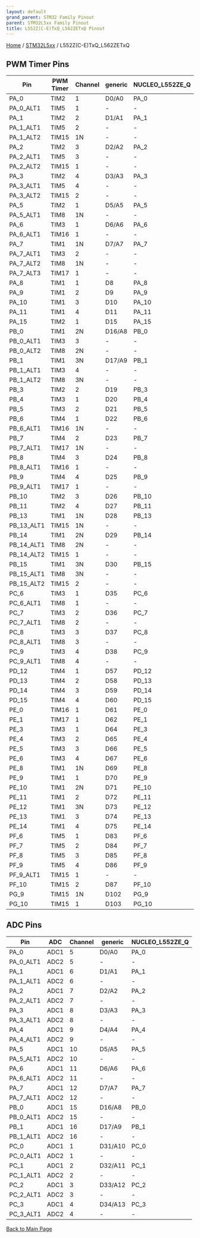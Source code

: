 ```yaml
---
layout: default
grand_parent: STM32 Family Pinout
parent: STM32L5xx Family Pinout
title: L552Z(C-E)TxQ_L562ZETxQ Pinout
---
```


[Home](../../index.md) / [STM32L5xx](../index.md) / L552Z(C-E)TxQ_L562ZETxQ

## PWM Timer Pins

| Pin | PWM Timer | Channel | generic | NUCLEO_L552ZE_Q |
| --- | --- | --- | --- | --- |
| PA_0 | TIM2 | 1 | D0/A0 | PA_0 |
| PA_0_ALT1 | TIM5 | 1 | - | - |
| PA_1 | TIM2 | 2 | D1/A1 | PA_1 |
| PA_1_ALT1 | TIM5 | 2 | - | - |
| PA_1_ALT2 | TIM15 | 1N | - | - |
| PA_2 | TIM2 | 3 | D2/A2 | PA_2 |
| PA_2_ALT1 | TIM5 | 3 | - | - |
| PA_2_ALT2 | TIM15 | 1 | - | - |
| PA_3 | TIM2 | 4 | D3/A3 | PA_3 |
| PA_3_ALT1 | TIM5 | 4 | - | - |
| PA_3_ALT2 | TIM15 | 2 | - | - |
| PA_5 | TIM2 | 1 | D5/A5 | PA_5 |
| PA_5_ALT1 | TIM8 | 1N | - | - |
| PA_6 | TIM3 | 1 | D6/A6 | PA_6 |
| PA_6_ALT1 | TIM16 | 1 | - | - |
| PA_7 | TIM1 | 1N | D7/A7 | PA_7 |
| PA_7_ALT1 | TIM3 | 2 | - | - |
| PA_7_ALT2 | TIM8 | 1N | - | - |
| PA_7_ALT3 | TIM17 | 1 | - | - |
| PA_8 | TIM1 | 1 | D8 | PA_8 |
| PA_9 | TIM1 | 2 | D9 | PA_9 |
| PA_10 | TIM1 | 3 | D10 | PA_10 |
| PA_11 | TIM1 | 4 | D11 | PA_11 |
| PA_15 | TIM2 | 1 | D15 | PA_15 |
| PB_0 | TIM1 | 2N | D16/A8 | PB_0 |
| PB_0_ALT1 | TIM3 | 3 | - | - |
| PB_0_ALT2 | TIM8 | 2N | - | - |
| PB_1 | TIM1 | 3N | D17/A9 | PB_1 |
| PB_1_ALT1 | TIM3 | 4 | - | - |
| PB_1_ALT2 | TIM8 | 3N | - | - |
| PB_3 | TIM2 | 2 | D19 | PB_3 |
| PB_4 | TIM3 | 1 | D20 | PB_4 |
| PB_5 | TIM3 | 2 | D21 | PB_5 |
| PB_6 | TIM4 | 1 | D22 | PB_6 |
| PB_6_ALT1 | TIM16 | 1N | - | - |
| PB_7 | TIM4 | 2 | D23 | PB_7 |
| PB_7_ALT1 | TIM17 | 1N | - | - |
| PB_8 | TIM4 | 3 | D24 | PB_8 |
| PB_8_ALT1 | TIM16 | 1 | - | - |
| PB_9 | TIM4 | 4 | D25 | PB_9 |
| PB_9_ALT1 | TIM17 | 1 | - | - |
| PB_10 | TIM2 | 3 | D26 | PB_10 |
| PB_11 | TIM2 | 4 | D27 | PB_11 |
| PB_13 | TIM1 | 1N | D28 | PB_13 |
| PB_13_ALT1 | TIM15 | 1N | - | - |
| PB_14 | TIM1 | 2N | D29 | PB_14 |
| PB_14_ALT1 | TIM8 | 2N | - | - |
| PB_14_ALT2 | TIM15 | 1 | - | - |
| PB_15 | TIM1 | 3N | D30 | PB_15 |
| PB_15_ALT1 | TIM8 | 3N | - | - |
| PB_15_ALT2 | TIM15 | 2 | - | - |
| PC_6 | TIM3 | 1 | D35 | PC_6 |
| PC_6_ALT1 | TIM8 | 1 | - | - |
| PC_7 | TIM3 | 2 | D36 | PC_7 |
| PC_7_ALT1 | TIM8 | 2 | - | - |
| PC_8 | TIM3 | 3 | D37 | PC_8 |
| PC_8_ALT1 | TIM8 | 3 | - | - |
| PC_9 | TIM3 | 4 | D38 | PC_9 |
| PC_9_ALT1 | TIM8 | 4 | - | - |
| PD_12 | TIM4 | 1 | D57 | PD_12 |
| PD_13 | TIM4 | 2 | D58 | PD_13 |
| PD_14 | TIM4 | 3 | D59 | PD_14 |
| PD_15 | TIM4 | 4 | D60 | PD_15 |
| PE_0 | TIM16 | 1 | D61 | PE_0 |
| PE_1 | TIM17 | 1 | D62 | PE_1 |
| PE_3 | TIM3 | 1 | D64 | PE_3 |
| PE_4 | TIM3 | 2 | D65 | PE_4 |
| PE_5 | TIM3 | 3 | D66 | PE_5 |
| PE_6 | TIM3 | 4 | D67 | PE_6 |
| PE_8 | TIM1 | 1N | D69 | PE_8 |
| PE_9 | TIM1 | 1 | D70 | PE_9 |
| PE_10 | TIM1 | 2N | D71 | PE_10 |
| PE_11 | TIM1 | 2 | D72 | PE_11 |
| PE_12 | TIM1 | 3N | D73 | PE_12 |
| PE_13 | TIM1 | 3 | D74 | PE_13 |
| PE_14 | TIM1 | 4 | D75 | PE_14 |
| PF_6 | TIM5 | 1 | D83 | PF_6 |
| PF_7 | TIM5 | 2 | D84 | PF_7 |
| PF_8 | TIM5 | 3 | D85 | PF_8 |
| PF_9 | TIM5 | 4 | D86 | PF_9 |
| PF_9_ALT1 | TIM15 | 1 | - | - |
| PF_10 | TIM15 | 2 | D87 | PF_10 |
| PG_9 | TIM15 | 1N | D102 | PG_9 |
| PG_10 | TIM15 | 1 | D103 | PG_10 |


## ADC Pins

| Pin | ADC | Channel | generic | NUCLEO_L552ZE_Q |
| --- | --- | --- | --- | --- |
| PA_0 | ADC1 | 5 | D0/A0 | PA_0 |
| PA_0_ALT1 | ADC2 | 5 | - | - |
| PA_1 | ADC1 | 6 | D1/A1 | PA_1 |
| PA_1_ALT1 | ADC2 | 6 | - | - |
| PA_2 | ADC1 | 7 | D2/A2 | PA_2 |
| PA_2_ALT1 | ADC2 | 7 | - | - |
| PA_3 | ADC1 | 8 | D3/A3 | PA_3 |
| PA_3_ALT1 | ADC2 | 8 | - | - |
| PA_4 | ADC1 | 9 | D4/A4 | PA_4 |
| PA_4_ALT1 | ADC2 | 9 | - | - |
| PA_5 | ADC1 | 10 | D5/A5 | PA_5 |
| PA_5_ALT1 | ADC2 | 10 | - | - |
| PA_6 | ADC1 | 11 | D6/A6 | PA_6 |
| PA_6_ALT1 | ADC2 | 11 | - | - |
| PA_7 | ADC1 | 12 | D7/A7 | PA_7 |
| PA_7_ALT1 | ADC2 | 12 | - | - |
| PB_0 | ADC1 | 15 | D16/A8 | PB_0 |
| PB_0_ALT1 | ADC2 | 15 | - | - |
| PB_1 | ADC1 | 16 | D17/A9 | PB_1 |
| PB_1_ALT1 | ADC2 | 16 | - | - |
| PC_0 | ADC1 | 1 | D31/A10 | PC_0 |
| PC_0_ALT1 | ADC2 | 1 | - | - |
| PC_1 | ADC1 | 2 | D32/A11 | PC_1 |
| PC_1_ALT1 | ADC2 | 2 | - | - |
| PC_2 | ADC1 | 3 | D33/A12 | PC_2 |
| PC_2_ALT1 | ADC2 | 3 | - | - |
| PC_3 | ADC1 | 4 | D34/A13 | PC_3 |
| PC_3_ALT1 | ADC2 | 4 | - | - |


[Back to Main Page](../../index.md)